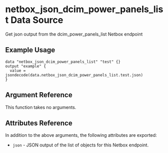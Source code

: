 # netbox\_json\_dcim\_power\_panels\_list Data Source

Get json output from the dcim_power_panels_list Netbox endpoint

## Example Usage

```hcl
data "netbox_json_dcim_power_panels_list" "test" {}
output "example" {
  value = jsondecode(data.netbox_json_dcim_power_panels_list.test.json)
}
```

## Argument Reference

This function takes no arguments.

## Attributes Reference

In addition to the above arguments, the following attributes are exported:
* ``json`` - JSON output of the list of objects for this Netbox endpoint.

